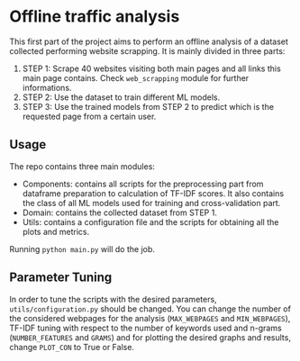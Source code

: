 # Offline traffic analysis

This first part of the project aims to perform an offline analysis of a dataset collected performing website scrapping. It is mainly divided in three parts:

1. STEP 1: Scrape 40 websites visiting both main pages and all links this main page contains. Check `web_scrapping` module for further informations.
2. STEP 2: Use the dataset to train different ML models.
3. STEP 3: Use the trained models from STEP 2 to predict which is the requested page from a certain user.

## Usage

The repo contains three main modules:
 
 - Components: contains all scripts for the preprocessing part from dataframe preparation to calculation of TF-IDF scores. It also contains the class of all ML models used for training and cross-validation part.
 - Domain: contains the collected dataset from STEP 1.
 - Utils: contains a configuration file and the scripts for obtaining all the plots and metrics.
 
 Running  `python main.py` will do the job.
 
## Parameter Tuning
 
 In order to tune the scripts with the desired parameters, `utils/configuration.py` should be changed. You can change the number of the considered webpages for the analysis (`MAX_WEBPAGES` and `MIN_WEBPAGES`), TF-IDF tuning with respect to the number of keywords used and n-grams (`NUMBER_FEATURES` and `GRAMS`) and for plotting the desired graphs and results, change `PLOT_CON` to True or False.
